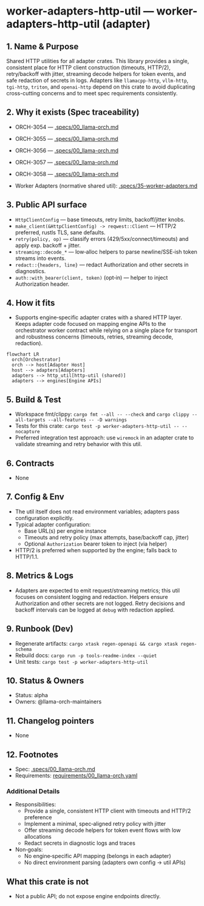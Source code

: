 # worker-adapters-http-util — worker-adapters-http-util (adapter)

## 1. Name & Purpose

Shared HTTP utilities for all adapter crates. This library provides a single, consistent place
for HTTP client construction (timeouts, HTTP/2), retry/backoff with jitter, streaming decode
helpers for token events, and safe redaction of secrets in logs. Adapters like
`llamacpp-http`, `vllm-http`, `tgi-http`, `triton`, and `openai-http` depend on this crate to
avoid duplicating cross-cutting concerns and to meet spec requirements consistently.

## 2. Why it exists (Spec traceability)

- ORCH-3054 — [.specs/00_llama-orch.md](../../../.specs/00_llama-orch.md#orch-3054)
- ORCH-3055 — [.specs/00_llama-orch.md](../../../.specs/00_llama-orch.md#orch-3055)
- ORCH-3056 — [.specs/00_llama-orch.md](../../../.specs/00_llama-orch.md#orch-3056)
- ORCH-3057 — [.specs/00_llama-orch.md](../../../.specs/00_llama-orch.md#orch-3057)
- ORCH-3058 — [.specs/00_llama-orch.md](../../../.specs/00_llama-orch.md#orch-3058)

- Worker Adapters (normative shared util): [.specs/35-worker-adapters.md](../../../.specs/35-worker-adapters.md)

## 3. Public API surface

- `HttpClientConfig` — base timeouts, retry limits, backoff/jitter knobs.
- `make_client(&HttpClientConfig) -> reqwest::Client` — HTTP/2 preferred, rustls TLS, sane defaults.
- `retry(policy, op)` — classify errors (429/5xx/connect/timeouts) and apply exp. backoff + jitter.
- `streaming::decode_*` — low‑alloc helpers to parse newline/SSE‑ish token streams into events.
- `redact::{headers, line}` — redact Authorization and other secrets in diagnostics.
- `auth::with_bearer(client, token)` (opt‑in) — helper to inject Authorization header.

## 4. How it fits

- Supports engine‑specific adapter crates with a shared HTTP layer. Keeps adapter code focused on
  mapping engine APIs to the orchestrator worker contract while relying on a single place for
  transport and robustness concerns (timeouts, retries, streaming decode, redaction).

```mermaid
flowchart LR
  orch[Orchestrator]
  orch --> host[Adapter Host]
  host --> adapters[Adapters]
  adapters --> http_util[http-util (shared)]
  adapters --> engines[Engine APIs]
```

## 5. Build & Test

- Workspace fmt/clippy: `cargo fmt --all -- --check` and `cargo clippy --all-targets --all-features
-- -D warnings`
- Tests for this crate: `cargo test -p worker-adapters-http-util -- --nocapture`
- Preferred integration test approach: use `wiremock` in an adapter crate to validate streaming
  and retry behavior with this util.

## 6. Contracts

- None

## 7. Config & Env

- The util itself does not read environment variables; adapters pass configuration explicitly.
- Typical adapter configuration:
  - Base URL(s) per engine instance
  - Timeouts and retry policy (max attempts, base/backoff cap, jitter)
  - Optional `Authorization` bearer token to inject (via helper)
- HTTP/2 is preferred when supported by the engine; falls back to HTTP/1.1.

## 8. Metrics & Logs

- Adapters are expected to emit request/streaming metrics; this util focuses on consistent logging
  and redaction. Helpers ensure Authorization and other secrets are not logged. Retry decisions and
  backoff intervals can be logged at `debug` with redaction applied.

## 9. Runbook (Dev)

- Regenerate artifacts: `cargo xtask regen-openapi && cargo xtask regen-schema`
- Rebuild docs: `cargo run -p tools-readme-index --quiet`
- Unit tests: `cargo test -p worker-adapters-http-util`

## 10. Status & Owners

- Status: alpha
- Owners: @llama-orch-maintainers

## 11. Changelog pointers

- None

## 12. Footnotes

- Spec: [.specs/00_llama-orch.md](../../../.specs/00_llama-orch.md)
- Requirements: [requirements/00_llama-orch.yaml](../../../requirements/00_llama-orch.yaml)

### Additional Details

- Responsibilities:
  - Provide a single, consistent HTTP client with timeouts and HTTP/2 preference
  - Implement a minimal, spec‑aligned retry policy with jitter
  - Offer streaming decode helpers for token event flows with low allocations
  - Redact secrets in diagnostic logs and traces
- Non‑goals:
  - No engine‑specific API mapping (belongs in each adapter)
  - No direct environment parsing (adapters own config → util APIs)

## What this crate is not

- Not a public API; do not expose engine endpoints directly.
